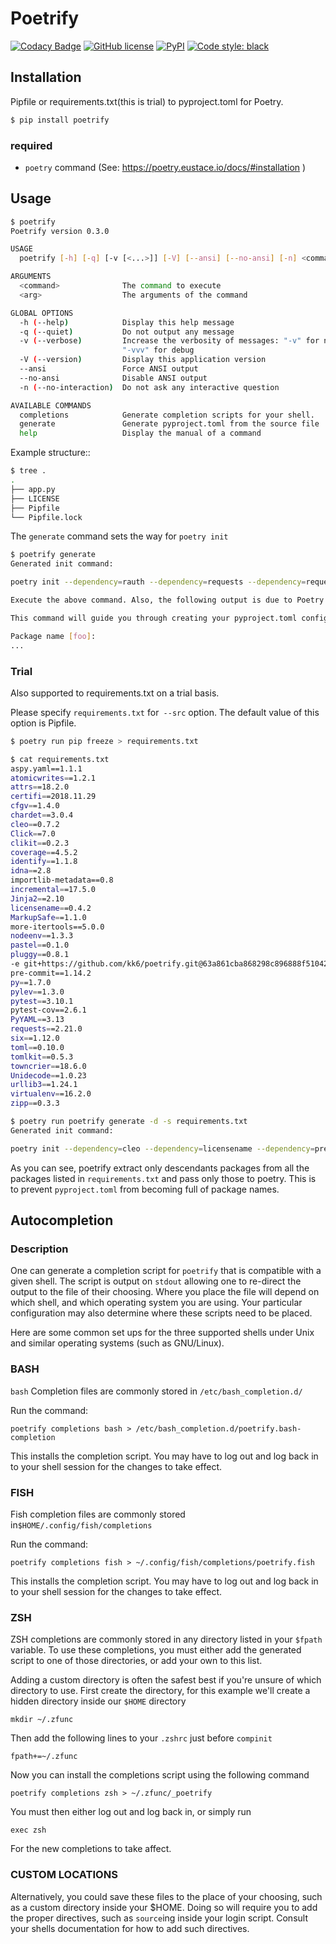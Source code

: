# Poetrify

[![Codacy Badge](https://api.codacy.com/project/badge/Grade/b6382d985bf745958b70832f6b356615)](https://app.codacy.com/app/hiro.ashiya/poetrify?utm_source=github.com&utm_medium=referral&utm_content=kk6/poetrify&utm_campaign=Badge_Grade_Settings)
[![GitHub license](https://img.shields.io/badge/license-MIT-blue.svg?style=flat-square)](https://raw.githubusercontent.com/kk6/poetrify/master/LICENSE)
[![PyPI](https://img.shields.io/pypi/v/poetrify.svg?style=flat-square)](https://pypi.python.org/pypi/poetrify)
[![Code style: black](https://img.shields.io/badge/code%20style-black-000000.svg)](https://github.com/ambv/black)

## Installation

Pipfile or requirements.txt(this is trial) to pyproject.toml for Poetry.

```bash
$ pip install poetrify
```

### required

- `poetry` command (See: https://poetry.eustace.io/docs/#installation )

## Usage

```bash
$ poetrify
Poetrify version 0.3.0

USAGE
  poetrify [-h] [-q] [-v [<...>]] [-V] [--ansi] [--no-ansi] [-n] <command> [<arg1>] ... [<argN>]

ARGUMENTS
  <command>              The command to execute
  <arg>                  The arguments of the command

GLOBAL OPTIONS
  -h (--help)            Display this help message
  -q (--quiet)           Do not output any message
  -v (--verbose)         Increase the verbosity of messages: "-v" for normal output, "-vv" for more verbose output and
                         "-vvv" for debug
  -V (--version)         Display this application version
  --ansi                 Force ANSI output
  --no-ansi              Disable ANSI output
  -n (--no-interaction)  Do not ask any interactive question

AVAILABLE COMMANDS
  completions            Generate completion scripts for your shell.
  generate               Generate pyproject.toml from the source file
  help                   Display the manual of a command
```

Example structure::
```bash
$ tree .
.
├── app.py
├── LICENSE
├── Pipfile
└── Pipfile.lock
```

The `generate` command sets the way for `poetry init`

```bash
$ poetrify generate
Generated init command:

poetry init --dependency=rauth --dependency=requests --dependency=requests-cache --dependency=furl --dependency=arrow --dependency=pytest --dependency=responses --dev-dependency=pytest --dev-dependency=pytest-cov --dev-dependency=pytest-flake8 --dev-dependency=responses --dev-dependency=pytest-runner --license=MIT

Execute the above command. Also, the following output is due to Poetry.

This command will guide you through creating your pyproject.toml config.

Package name [foo]:
...
```

### Trial

Also supported to requirements.txt on a trial basis.

Please specify `requirements.txt` for` --src` option. The default value of this option is Pipfile.

```bash
$ poetry run pip freeze > requirements.txt

$ cat requirements.txt
aspy.yaml==1.1.1
atomicwrites==1.2.1
attrs==18.2.0
certifi==2018.11.29
cfgv==1.4.0
chardet==3.0.4
cleo==0.7.2
Click==7.0
clikit==0.2.3
coverage==4.5.2
identify==1.1.8
idna==2.8
importlib-metadata==0.8
incremental==17.5.0
Jinja2==2.10
licensename==0.4.2
MarkupSafe==1.1.0
more-itertools==5.0.0
nodeenv==1.3.3
pastel==0.1.0
pluggy==0.8.1
-e git+https://github.com/kk6/poetrify.git@63a861cba868298c896888f5104230c4a00896bb#egg=poetrify
pre-commit==1.14.2
py==1.7.0
pylev==1.3.0
pytest==3.10.1
pytest-cov==2.6.1
PyYAML==3.13
requests==2.21.0
six==1.12.0
toml==0.10.0
tomlkit==0.5.3
towncrier==18.6.0
Unidecode==1.0.23
urllib3==1.24.1
virtualenv==16.2.0
zipp==0.3.3

$ poetry run poetrify generate -d -s requirements.txt
Generated init command:

poetry init --dependency=cleo --dependency=licensename --dependency=pre-commit --dependency=pytest-cov --dependency=requests --dependency=tomlkit --dependency=towncrier --license=MIT
```

As you can see, poetrify extract only descendants packages from all the packages listed in `requirements.txt` and pass only those to poetry. This is to prevent `pyproject.toml` from becoming full of package names.


## Autocompletion

### Description

One can generate a completion script for `poetrify` that is compatible with a given shell. The
script is output on `stdout` allowing one to re-direct the output to the file of their choosing.
Where you place the file will depend on which shell, and which operating system you are using. Your particular
configuration may also determine where these scripts need to be placed.

Here are some common set ups for the three supported shells under Unix and similar operating systems (such as
GNU/Linux).

### BASH

```bash```
Completion files are commonly stored in `/etc/bash_completion.d/`

Run the command:

`poetrify completions bash > /etc/bash_completion.d/poetrify.bash-completion`

This installs the completion script. You may have to log out and log back in to your shell session for the changes to
take effect.

### FISH

Fish completion files are commonly stored in`$HOME/.config/fish/completions`

Run the command:

`poetrify completions fish > ~/.config/fish/completions/poetrify.fish`

This installs the completion script. You may have to log out and log back in to your shell session for the changes to
take effect.

### ZSH

ZSH completions are commonly stored in any directory listed in your `$fpath` variable. To use these
completions, you must either add the generated script to one of those directories, or add your own to this list.

Adding a custom directory is often the safest best if you're unsure of which directory to use. First create the
directory, for this example we'll create a hidden directory inside our `$HOME` directory

`mkdir ~/.zfunc`

Then add the following lines to your `.zshrc` just before `compinit`

`fpath+=~/.zfunc`

Now you can install the completions script using the following command

`poetrify completions zsh > ~/.zfunc/_poetrify`

You must then either log out and log back in, or simply run

`exec zsh`

For the new completions to take affect.

### CUSTOM LOCATIONS

Alternatively, you could save these files to the place of your choosing, such as a custom directory inside your
$HOME. Doing so will require you to add the proper directives, such as `source`ing inside your login script. Consult
your shells documentation for how to add such directives.
